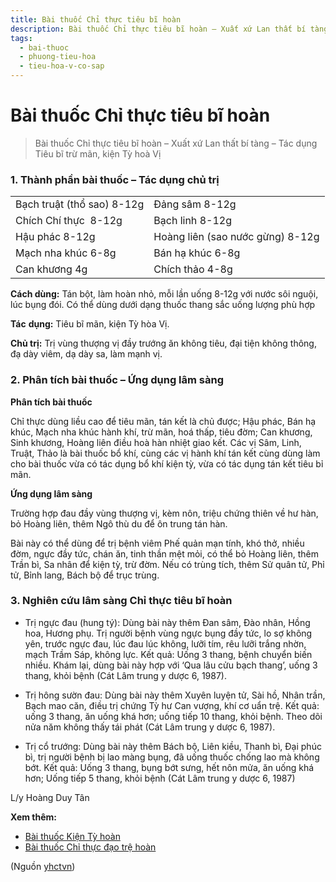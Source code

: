 ```yaml
---
title: Bài thuốc Chỉ thực tiêu bĩ hoàn
description: Bài thuốc Chỉ thực tiêu bĩ hoàn – Xuất xứ Lan thất bí tàng – Tác dụng Tiêu bĩ trừ mãn, kiện Tỳ hoà Vị
tags:
  - bai-thuoc
  - phuong-tieu-hoa
  - tieu-hoa-v-co-sap
---
```


# Bài thuốc Chỉ thực tiêu bĩ hoàn 

> Bài thuốc Chỉ thực tiêu bĩ hoàn – Xuất xứ Lan thất bí tàng – Tác dụng Tiêu bĩ trừ mãn, kiện Tỳ hoà Vị

### 1. Thành phần bài thuốc – Tác dụng chủ trị

|  |  |
| --- | --- |
| Bạch truật (thổ sao) 8-12g | Đảng sâm 8-12g |
| Chích Chí thực  8-12g | Bạch linh 8-12g |
| Hậu phác 8-12g | Hoàng liên (sao nước gừng) 8-12g |
| Mạch nha khúc 6-8g | Bán hạ khúc 6-8g |
| Can khương 4g | Chích thảo 4-8g |

**Cách dùng:** Tán bột, làm hoàn nhỏ, mỗi lần uống 8-12g với nước sôi nguội, lúc bụng đói. Có thể dùng dưới dạng thuốc thang sắc uống lượng phù hợp

**Tác** **dụng:** Tiêu bĩ mãn, kiện Tỳ hòa Vị. 

**Chủ trị:** Trị vùng thượng vị đầy trướng ăn không tiêu, đại tiện không thông, đạ dày viêm, dạ dày sa, làm mạnh vị.

### 2. Phân tích bài thuốc – Ứng dụng lâm sàng

**Phân tích bài thuốc**

Chỉ thực dùng liều cao để tiêu mãn, tán kết là chủ được; Hậu phác, Bán hạ khúc, Mạch nha khúc hành khí, trừ mãn, hoá thấp, tiêu đờm; Can khương, Sinh khương, Hoàng liên điều hoà hàn nhiệt giao kết. Các vị Sâm, Linh, Truật, Thảo là bài thuốc bổ khí, cùng các vị hành khí tán kết cùng dùng làm cho bài thuốc vừa có tác dụng bổ khí kiện tỳ, vừa có tác dụng tán kết tiêu bỉ mãn.

**Ứng dụng lâm sàng**

Trường hợp đau đầy vùng thượng vị, kèm nôn, triệu chứng thiên về hư hàn, bỏ Hoàng liên, thêm Ngô thù du để ôn trung tán hàn.

Bài này có thể dùng để trị bệnh viêm Phế quản mạn tính, khó thở, nhiều đờm, ngực đầy tức, chán ăn, tinh thần mệt mỏi, có thể bỏ Hoàng liên, thêm Trần bì, Sa nhân để kiện tỳ, trừ đờm. Nếu có trùng tích, thêm Sử quân tử, Phỉ tử, Bỉnh lang, Bách bộ để trục trùng.

### 3. Nghiên cứu lâm sàng Chỉ thực tiêu bĩ hoàn

+ Trị ngực đau (hung tý): Dùng bài này thêm Đan sâm, Đào nhân, Hồng hoa, Hương phụ. Trị người bệnh vùng ngực bụng đầy tức, lo sợ không yên, trước ngực đau, lúc đau lúc không, lưỡi tím, rêu lưỡi trắng nhờn, mạch Trầm Sáp, không lực. Kết quả: Uống 3 thang, bệnh chuyển biến nhiều. Khám lại, dùng bài này hợp với ‘Qua lâu cửu bạch thang’, uống 3 thang, khỏi bệnh (Cát Lâm trung y dược 6, 1987).

+ Trị hông sườn đau: Dùng bài này thêm Xuyên luyện tử, Sài hồ, Nhân trần, Bạch mao căn, điều trị chứng Tỳ hư Can vượng, khí cơ uẩn trệ. Kết quả: uống 3 thang, ăn uống khá hơn; uống tiếp 10 thang, khỏi bệnh. Theo dõi nửa năm không thấy tái phát (Cát Lâm trung y dược 6, 1987).

+ Trị cổ trướng: Dùng bài này thêm Bách bộ, Liên kiều, Thanh bì, Đại phúc bì, trị người bệnh bị lao màng bụng, đã uống thuốc chống lao mà không bớt. Kết quả: Uống 3 thang, bụng bớt sưng, hết nôn mửa, ăn uống khá hơn; Uống tiếp 5 thang, khỏi bệnh (Cát Lâm trung y dược 6, 1987)

L/y Hoàng Duy Tân

**Xem thêm:**

* [Bài thuốc Kiện Tỳ hoàn](/yhctvn/bai-thuoc-kien-ty-hoan/)
* [Bài thuốc Chỉ thực đạo trệ hoàn](/yhctvn/bai-thuoc-chi-thuc-dao-tre-hoan/)

(Nguồn <a href="https://yhctvn.com/bai-thuoc-chi-thuc-tieu-bi-hoan/" target="_blank">yhctvn</a>)
